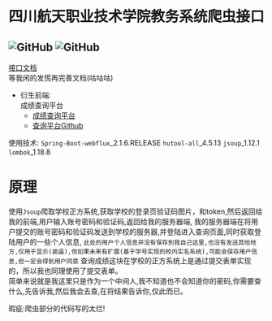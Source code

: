 # 四川航天职业技术学院教务系统爬虫接口
![GitHub](https://img.shields.io/github/license/BlankYk/zhengfang-Java.svg)
![GitHub](https://img.shields.io/badge/JDK-1.8%2B-blue.svg)  
---  
[接口文档](https://documenter.getpostman.com/view/5735040/S1a61mCQ?version=latest)  
等我闲的发慌再完善文档(咕咕咕)
- 衍生前端:   
    成绩查询平台
    - [成绩查询平台](https://edu.css0209.cn)
    - [查询平台Github](https://github.com/BlankYk/zhengfang-web-react)  

使用技术:
    `Spring-Boot-webflux`_2.1.6.RELEASE
    `hutool-all`_4.5.13
    `jsoup`_1.12.1
    `lombok`_1.18.8

# 原理
使用`Jsoup`爬取学校正方系统,获取学校的登录页验证码图片，和token,然后返回给我的前端,用户输入账号密码和验证码,返回给我的服务器端,
我的服务器端在将用户提交的账号密码和验证码发送到学校的服务器,并登陆进入查询页面,同时获取登陆用户的一些个人信息,
`此处的用户个人信息并没有保存到我自己这里,也没有发送其他地方,仅用于显示(装逼),但如果未来有扩展(基于学号实现的校内实名系统),可能会保存用户信息,但一定会得到用户同意`
查询成绩这块在学校的正方系统上是通过提交表单实现的，所以我也同理使用了提交表单。  
简单来说就是我这里只是作为一个中间人,我不知道也不会知道你的密码,你需要查什么,先告诉我,然后我会去查,在将结果告诉你,仅此而已。

瑕疵:爬虫部分的代码写的太烂!